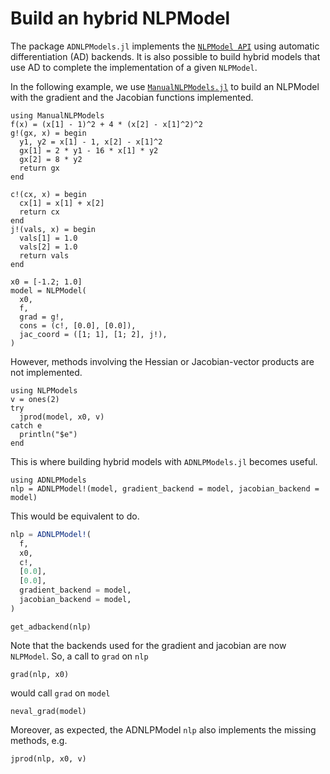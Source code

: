 # Build an hybrid NLPModel

The package `ADNLPModels.jl` implements the [`NLPModel API`](https://github.com/JuliaSmoothOptimizers/NLPModels.jl) using automatic differentiation (AD) backends.
It is also possible to build hybrid models that use AD to complete the implementation of a given `NLPModel`.

In the following example, we use [`ManualNLPModels.jl`](https://github.com/JuliaSmoothOptimizers/ManualNLPModels.jl) to build an NLPModel with the gradient and the Jacobian functions implemented.

```@example ex1
using ManualNLPModels
f(x) = (x[1] - 1)^2 + 4 * (x[2] - x[1]^2)^2
g!(gx, x) = begin
  y1, y2 = x[1] - 1, x[2] - x[1]^2
  gx[1] = 2 * y1 - 16 * x[1] * y2
  gx[2] = 8 * y2
  return gx
end

c!(cx, x) = begin
  cx[1] = x[1] + x[2]
  return cx
end
j!(vals, x) = begin
  vals[1] = 1.0
  vals[2] = 1.0
  return vals
end

x0 = [-1.2; 1.0]
model = NLPModel(
  x0,
  f,
  grad = g!,
  cons = (c!, [0.0], [0.0]),
  jac_coord = ([1; 1], [1; 2], j!),
)
```

However, methods involving the Hessian or Jacobian-vector products are not implemented.

```@example ex1
using NLPModels
v = ones(2)
try
  jprod(model, x0, v)
catch e
  println("$e")
end
```

This is where building hybrid models with `ADNLPModels.jl` becomes useful.

```@example ex1
using ADNLPModels
nlp = ADNLPModel!(model, gradient_backend = model, jacobian_backend = model)
```

This would be equivalent to do.
```julia
nlp = ADNLPModel!(
  f,
  x0,
  c!,
  [0.0],
  [0.0],
  gradient_backend = model,
  jacobian_backend = model,
)
```

```@example ex1
get_adbackend(nlp)
```

Note that the backends used for the gradient and jacobian are now `NLPModel`. So, a call to `grad` on `nlp`

```@example ex1
grad(nlp, x0)
```

would call `grad` on `model`

```@example ex1
neval_grad(model)
```

Moreover, as expected, the ADNLPModel `nlp` also implements the missing methods, e.g.

```@example ex1
jprod(nlp, x0, v)
```
